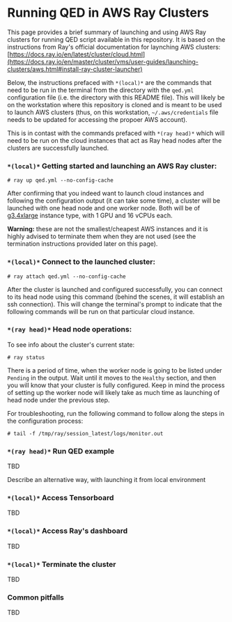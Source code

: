 # Running QED in AWS Ray Clusters

This page provides a brief summary of launching and using AWS Ray clusters for running QED script available in this repository.
It is based on the instructions from Ray's official documentation for laynching AWS clusters: [https://docs.ray.io/en/latest/cluster/cloud.html](https://docs.ray.io/en/master/cluster/vms/user-guides/launching-clusters/aws.html#install-ray-cluster-launcher)

Below, the instructions prefaced with `*(local)*` are the commands that need to be run in the terminal 
from the directory with the `qed.yml` configuration file (i.e. the directory with this README file). This will likely 
be on the workstation where this repository is cloned and is meant to be used to launch AWS clusters (thus, on this workstation, `~/.aws/credentials` file
needs to be updated for accessing the propoer AWS account). 

This is in contast with the commands prefaced with `*(ray head)*` which will need to be run on the cloud instances that act as Ray head nodes after the clusters are successfully launched.

### `*(local)*` Getting started and launching an AWS Ray cluster:

`# ray up qed.yml --no-config-cache`

After confirming that you indeed want to launch cloud instances and following the configuration output (it can take some time), a cluster will be launched 
with one head node and one worker node. Both will be of [g3.4xlarge](https://aws.amazon.com/about-aws/whats-new/2018/10/introducing-a-new-size-for-amazon-ec2-g3-graphics-accelerated-instances/) instance type, 
with 1 GPU and 16 vCPUs each. 

**Warning:** these are not the smallest/cheapest AWS instances and it is highly advised to terminate them when they are not used
(see the termination instructions provided later on this page).

### `*(local)*` Connect to the launched cluster:

`# ray attach qed.yml --no-config-cache`

After the cluster is launched and configured successfully, you can connect to its head node using this command (behind the scenes, it will establish an ssh connection).
This will change the terminal's prompt to indicate that the following commands will be run on that particular cloud instance.

### `*(ray head)*` Head node operations:

To see info about the cluster's current state:

`# ray status`

There is a period of time, when the worker node is going to be listed under `Pending` in the output. Wait until it moves to the `Healthy` section, and then you
will know that your cluster is fully configured. Keep in mind the process of setting up the worker node will likely take as much time as launching of head node under the previous step.

For troubleshooting, run the following command to follow along the steps in the configuration process:

`# tail -f /tmp/ray/session_latest/logs/monitor.out`

### `*(ray head)*` Run QED example

TBD

Describe an alternative way, with launching it from local environment

### `*(local)*` Access Tensorboard

TBD

### `*(local)*` Access Ray's dashboard

TBD

### `*(local)*` Terminate the cluster

TBD

### Common pitfalls

TBD

